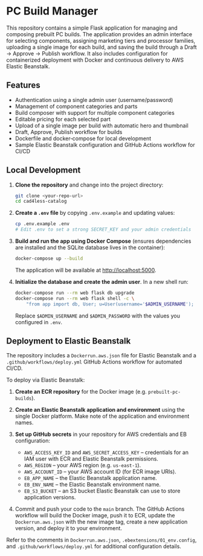 # PC Build Manager

This repository contains a simple Flask application for managing and composing
prebuilt PC builds. The application provides an admin interface for selecting
components, assigning marketing tiers and processor families, uploading a
single image for each build, and saving the build through a Draft → Approve
→ Publish workflow. It also includes configuration for containerized
deployment with Docker and continuous delivery to AWS Elastic Beanstalk.

## Features

- Authentication using a single admin user (username/password)
- Management of component categories and parts
- Build composer with support for multiple component categories
- Editable pricing for each selected part
- Upload of a single image per build with automatic hero and thumbnail
- Draft, Approve, Publish workflow for builds
- Dockerfile and docker‑compose for local development
- Sample Elastic Beanstalk configuration and GitHub Actions workflow for CI/CD

## Local Development

1. **Clone the repository** and change into the project directory:

   ```sh
   git clone <your-repo-url>
   cd cad4less-catalog
   ```

2. **Create a `.env` file** by copying `.env.example` and updating values:

   ```sh
   cp .env.example .env
   # Edit .env to set a strong SECRET_KEY and your admin credentials
   ```

3. **Build and run the app using Docker Compose** (ensures dependencies are
   installed and the SQLite database lives in the container):

   ```sh
   docker-compose up --build
   ```

   The application will be available at <http://localhost:5000>.

4. **Initialize the database and create the admin user**. In a new shell run:

   ```sh
   docker-compose run --rm web flask db upgrade
   docker-compose run --rm web flask shell -c \
       "from app import db, User; u=User(username='$ADMIN_USERNAME'); u.set_password('$ADMIN_PASSWORD'); db.session.add(u); db.session.commit()"
   ```

   Replace `$ADMIN_USERNAME` and `$ADMIN_PASSWORD` with the values you
   configured in `.env`.

## Deployment to Elastic Beanstalk

The repository includes a `Dockerrun.aws.json` file for Elastic Beanstalk and a
`.github/workflows/deploy.yml` GitHub Actions workflow for automated CI/CD.

To deploy via Elastic Beanstalk:

1. **Create an ECR repository** for the Docker image (e.g. `prebuilt-pc-builds`).
2. **Create an Elastic Beanstalk application and environment** using the
   single Docker platform. Make note of the application and environment names.
3. **Set up GitHub secrets** in your repository for AWS credentials and EB
   configuration:

   - `AWS_ACCESS_KEY_ID` and `AWS_SECRET_ACCESS_KEY` – credentials for an IAM
     user with ECR and Elastic Beanstalk permissions.
   - `AWS_REGION` – your AWS region (e.g. `us-east-1`).
   - `AWS_ACCOUNT_ID` – your AWS account ID (for ECR image URIs).
   - `EB_APP_NAME` – the Elastic Beanstalk application name.
   - `EB_ENV_NAME` – the Elastic Beanstalk environment name.
   - `EB_S3_BUCKET` – an S3 bucket Elastic Beanstalk can use to store
     application versions.
4. Commit and push your code to the `main` branch. The GitHub Actions
   workflow will build the Docker image, push it to ECR, update the
   `Dockerrun.aws.json` with the new image tag, create a new application
   version, and deploy it to your environment.

Refer to the comments in `Dockerrun.aws.json`, `.ebextensions/01_env.config`, and
`.github/workflows/deploy.yml` for additional configuration details.
